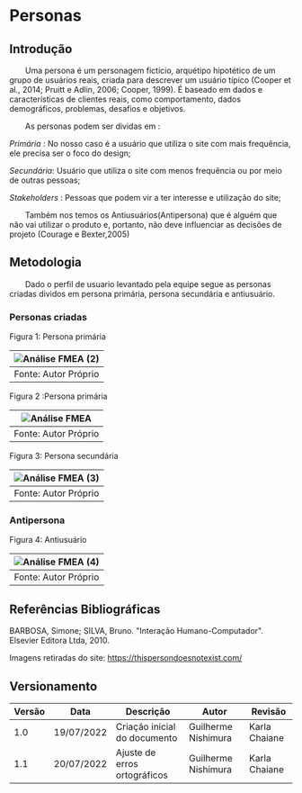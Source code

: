 # Personas

## Introdução

&emsp;&emsp;Uma persona é um personagem fictício, arquétipo hipotético de um grupo de usuários reais,
criada para descrever um usuário típico (Cooper et al., 2014; Pruitt e Adlin, 2006; Cooper, 1999).
É baseado em dados e características de clientes reais, como comportamento, dados demográficos, problemas, desafios e objetivos.

&emsp;&emsp;As personas podem ser dividas em :

*Primária* : No nosso caso é a usuário que utiliza o site com mais frequência, ele precisa ser o foco do design;

*Secundária*: Usuário que utiliza o site com menos frequência ou por meio de outras pessoas;

*Stakeholders* : Pessoas que podem vir a ter interesse e utilização do site;

&emsp;&emsp;Também nos temos os Antiusuários(Antipersona) que é alguém que não vai utilizar o produto e, portanto, não deve
influenciar as decisões de projeto (Courage e Bexter,2005)


## Metodologia
&emsp;&emsp;Dado o perfil de usuario levantado pela equipe segue as personas criadas dividos em persona primária, persona secundária e antiusuário.

### Personas criadas

Figura 1: Persona primária

|![Análise FMEA (2)](https://user-images.githubusercontent.com/78215376/179859000-d80847d1-6932-4da9-8155-886995e30788.png)|
|:--:| 
| Fonte: Autor Próprio |



Figura 2 :Persona primária

|![Análise FMEA](https://user-images.githubusercontent.com/78215376/179861138-eb7996b2-6972-479c-b797-6142ae6613f7.png)|
|:--:| 
| Fonte: Autor Próprio |

Figura 3: Persona secundária

|![Análise FMEA (3)](https://user-images.githubusercontent.com/78215376/179860498-22f308d5-e8ea-460c-a231-4532614493fd.png)|
|:--:| 
| Fonte: Autor Próprio |


### Antipersona

Figura 4: Antiusuário

|![Análise FMEA (4)](https://user-images.githubusercontent.com/78215376/179861218-028c6f19-8423-4c4c-988b-9d85d4fc615a.png)|
|:--:| 
| Fonte: Autor Próprio |
 

## Referências Bibliográficas
BARBOSA, Simone; SILVA, Bruno. "Interação Humano-Computador". Elsevier Editora Ltda, 2010.

Imagens retiradas do site: https://thispersondoesnotexist.com/

## Versionamento
| Versão | Data | Descrição | Autor | Revisão
|--- |--- |--- |--- |--- |
| 1.0 | 19/07/2022 | Criação inicial do documento | Guilherme Nishimura | Karla Chaiane
| 1.1 | 20/07/2022 | Ajuste de erros ortográficos  | Guilherme Nishimura | Karla Chaiane
